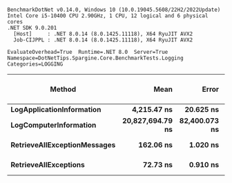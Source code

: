 ```

BenchmarkDotNet v0.14.0, Windows 10 (10.0.19045.5608/22H2/2022Update)
Intel Core i5-10400 CPU 2.90GHz, 1 CPU, 12 logical and 6 physical cores
.NET SDK 9.0.201
  [Host]     : .NET 8.0.14 (8.0.1425.11118), X64 RyuJIT AVX2
  Job-CIJPPL : .NET 8.0.14 (8.0.1425.11118), X64 RyuJIT AVX2

EvaluateOverhead=True  Runtime=.NET 8.0  Server=True  
Namespace=DotNetTips.Spargine.Core.BenchmarkTests.Logging  Categories=LOGGING  

```
| Method                       | Mean             | Error         | StdDev        | StdErr        | Min              | Q1               | Median           | Q3               | Max              | Op/s          | CI99.9% Margin | Iterations | Kurtosis | MValue | Skewness | Rank | LogicalGroup | Baseline | Exceptions | Gen0   | Completed Work Items | Lock Contentions | Code Size | Allocated |
|----------------------------- |-----------------:|--------------:|--------------:|--------------:|-----------------:|-----------------:|-----------------:|-----------------:|-----------------:|--------------:|---------------:|-----------:|---------:|-------:|---------:|-----:|------------- |--------- |-----------:|-------:|---------------------:|-----------------:|----------:|----------:|
| **LogApplicationInformation**    |      **4,215.47 ns** |     **20.625 ns** |     **18.284 ns** |      **4.886 ns** |      **4,179.73 ns** |      **4,209.45 ns** |      **4,215.06 ns** |      **4,228.47 ns** |      **4,241.37 ns** |    **237,221.34** |       **4.557 ns** |      **14.00** |    **2.062** |  **2.000** |  **-0.3688** |    **3** | *****            | **No**       |          **-** | **0.0458** |                    **-** |                **-** |        **NA** |    **4664 B** |
| **LogComputerInformation**       | **20,827,694.79 ns** | **82,400.073 ns** | **77,077.079 ns** | **19,901.216 ns** | **20,666,318.75 ns** | **20,782,050.00 ns** | **20,826,415.62 ns** | **20,866,231.25 ns** | **20,955,134.38 ns** |         **48.01** |  **-9,943.108 ns** |      **15.00** |    **2.437** |  **2.000** |  **-0.1773** |    **4** | *****            | **No**       |          **-** |      **-** |                    **-** |                **-** |        **NA** |   **53111 B** |
| **RetrieveAllExceptionMessages** |        **162.06 ns** |      **1.020 ns** |      **0.954 ns** |      **0.246 ns** |        **160.14 ns** |        **161.59 ns** |        **161.97 ns** |        **162.51 ns** |        **163.86 ns** |  **6,170,549.09** |       **7.377 ns** |      **15.00** |    **2.616** |  **2.000** |   **0.1142** |    **2** | *****            | **No**       |          **-** | **0.0057** |                    **-** |                **-** |     **637 B** |     **528 B** |
| **RetrieveAllExceptions**        |         **72.73 ns** |      **0.910 ns** |      **0.852 ns** |      **0.220 ns** |         **71.53 ns** |         **72.14 ns** |         **72.65 ns** |         **73.23 ns** |         **74.40 ns** | **13,749,036.23** |       **7.390 ns** |      **15.00** |    **1.885** |  **2.000** |   **0.3275** |    **1** | *****            | **No**       |          **-** | **0.0041** |                    **-** |                **-** |     **510 B** |     **376 B** |
